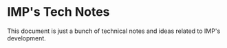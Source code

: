 # IMP's Tech Notes

This document is just a bunch of technical notes and ideas related to IMP's development. 
